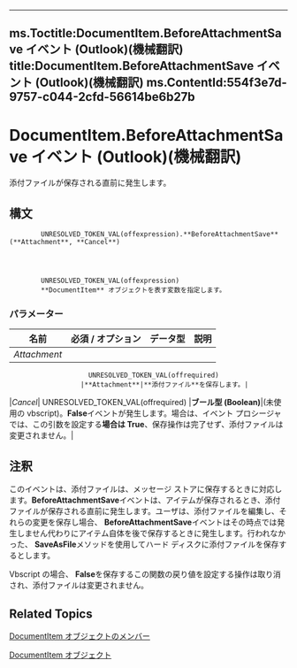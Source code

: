 

---
ms.Toctitle:DocumentItem.BeforeAttachmentSave イベント (Outlook)(機械翻訳)
title:DocumentItem.BeforeAttachmentSave イベント (Outlook)(機械翻訳)
ms.ContentId:554f3e7d-9757-c044-2cfd-56614be6b27b
---
# DocumentItem.BeforeAttachmentSave イベント (Outlook)(機械翻訳)




添付ファイルが保存される直前に発生します。

## 構文

            UNRESOLVED_TOKEN_VAL(offexpression).**BeforeAttachmentSave**(**Attachment**, **Cancel**)




            UNRESOLVED_TOKEN_VAL(offexpression)
            **DocumentItem** オブジェクトを表す変数を指定します。

### パラメーター

|**名前**|**必須 / オプション**|**データ型**|**説明**|
|---|---|---|---|
|*Attachment*|
                        UNRESOLVED_TOKEN_VAL(offrequired)
                      |**Attachment**|**添付ファイル**を保存します。|
|*Cancel*|
                        UNRESOLVED_TOKEN_VAL(offrequired)
                      |**ブール型 (Boolean)**|(未使用の vbscript)。**False**イベントが発生します。場合は、イベント プロシージャでは、この引数を設定する**場合は True**、保存操作は完了せず、添付ファイルは変更されません。|





## 注釈
このイベントは、添付ファイルは、メッセージ ストアに保存するときに対応します。**BeforeAttachmentSave**イベントは、アイテムが保存されるとき、添付ファイルが保存される直前に発生します。ユーザは、添付ファイルを編集し、それらの変更を保存し場合、 **BeforeAttachmentSave**イベントはその時点では発生しません代わりにアイテム自体を後で保存するときに発生します。行われなかった、 **SaveAsFile**メソッドを使用してハード ディスクに添付ファイルを保存するとします。



Vbscript の場合、 **False**を保存するこの関数の戻り値を設定する操作は取り消され、添付ファイルは変更されません。



## Related Topics

[DocumentItem オブジェクトのメンバー](2c6d563b-39cb-9cb3-3bfe-93fe595325cf.md)

[DocumentItem オブジェクト](7b0a6af0-6632-3ff6-841f-5b081d0d68d8.md)




